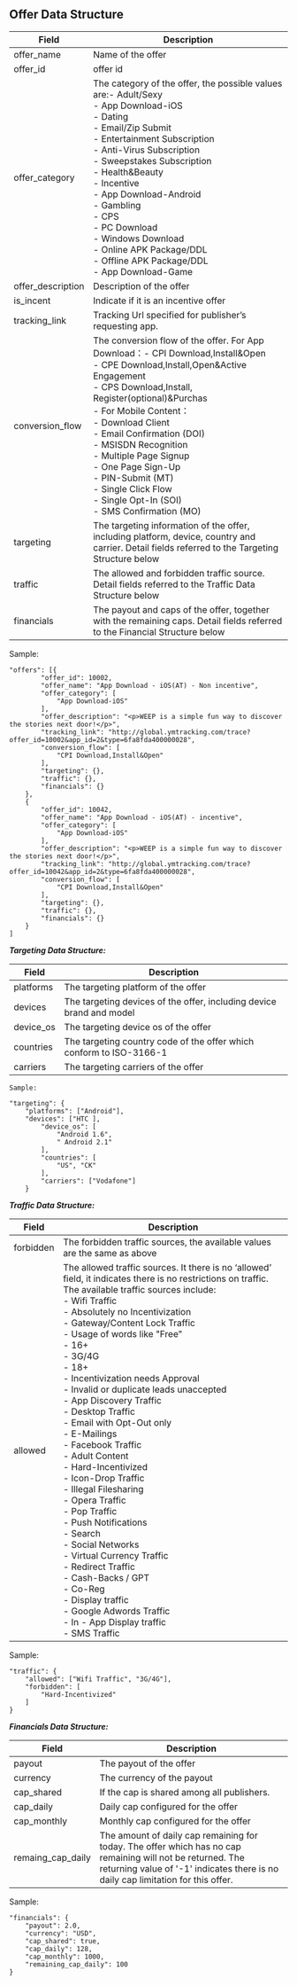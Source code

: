 ## Offer Data Structure


Field|Description
--|--
offer_name|Name of the offer
offer_id|offer id
offer_category|The category of the offer, the possible values are:- Adult/Sexy<br>- App Download-iOS<br>- Dating<br>- Email/Zip Submit<br>- Entertainment Subscription<br>- Anti-Virus Subscription<br>- Sweepstakes Subscription<br>- Health&Beauty<br>- Incentive<br>- App Download-Android<br>- Gambling<br>- CPS<br>- PC Download<br>- Windows Download<br>- Online APK Package/DDL<br>- Offline APK Package/DDL<br>- App Download-Game
offer_description|Description of the offer
is_incent|Indicate if it is an incentive offer
tracking_link|Tracking Url specified for publisher’s requesting app.
conversion_flow|The conversion flow of the offer. For App Download：- CPI Download,Install&Open<br>- CPE Download,Install,Open&Active Engagement<br>- CPS Download,Install, Register(optional)&Purchas<br>- For Mobile Content：<br>- Download Client <br>- Email Confirmation (DOI) <br>- MSISDN Recognition <br>- Multiple Page Signup <br>- One Page Sign-Up <br>- PIN-Submit (MT) <br>- Single Click Flow <br>- Single Opt-In (SOI) <br>- SMS Confirmation (MO)
targeting|The targeting information of the offer, including platform, device, country and carrier. Detail fields referred to the Targeting Structure below
traffic|The allowed and forbidden traffic source. Detail fields referred to the Traffic Data Structure below
financials|The payout and caps of the offer, together with the remaining caps. Detail fields referred to the Financial Structure below

Sample:
```
"offers": [{
        "offer_id": 10002,
        "offer_name": "App Download - iOS(AT) - Non incentive",
        "offer_category": [
            "App Download-iOS"
        ],
        "offer_description": "<p>WEEP is a simple fun way to discover the stories next door!</p>",
        "tracking_link": "http://global.ymtracking.com/trace?offer_id=10002&app_id=2&type=6fa8fda400000028",
        "conversion_flow": [
            "CPI Download,Install&Open"
        ],
        "targeting": {},
        "traffic": {},
        "financials": {}
    },
    {
        "offer_id": 10042,
        "offer_name": "App Download - iOS(AT) - incentive",
        "offer_category": [
            "App Download-iOS"
        ],
        "offer_description": "<p>WEEP is a simple fun way to discover the stories next door!</p>",
        "tracking_link": "http://global.ymtracking.com/trace?offer_id=10042&app_id=2&type=6fa8fda400000028",
        "conversion_flow": [
            "CPI Download,Install&Open"
        ],
        "targeting": {},
        "traffic": {},
        "financials": {}
    }
]
```

***Targeting Data Structure:***

Field|Description
--|--
platforms|The targeting platform of the offer
devices|The targeting devices of the offer, including device brand and model
device_os|The targeting device os of the offer
countries|The targeting country code of the offer which conform to ISO-3166-1
carriers|The targeting carriers of the offer
```
Sample:

"targeting": {
    "platforms": ["Android"],
    "devices": ["HTC ],
        "device_os": [
            "Android 1.6",
            " Android 2.1"
        ],
        "countries": [
            "US", "CK"
        ],
        "carriers": ["Vodafone"]
    }
```

***Traffic Data Structure:***

Field|Description
--|--
forbidden|The forbidden traffic sources, the available values are the same as above
allowed|The allowed traffic sources. It there is no ‘allowed’ field, it indicates there is no restrictions on traffic.<br>The available traffic sources include:<br>- Wifi Traffic<br>- Absolutely no Incentivization<br>- Gateway/Content Lock Traffic<br>- Usage of words like "Free"<br>- 16+<br>- 3G/4G<br>- 18+<br>- Incentivization needs Approval<br>- Invalid or duplicate leads unaccepted<br>- App Discovery Traffic<br>- Desktop Traffic<br>- Email with Opt-Out only<br>- E-Mailings<br>- Facebook Traffic<br>- Adult Content<br>- Hard-Incentivized<br>- Icon-Drop Traffic<br>- Illegal Filesharing<br>- Opera Traffic<br>- Pop Traffic<br>- Push Notifications<br>- Search<br>- Social Networks<br>- Virtual Currency Traffic<br>- Redirect Traffic<br>- Cash-Backs / GPT<br>- Co-Reg<br>- Display traffic<br>- Google Adwords Traffic<br>- In - App Display traffic<br>- SMS Traffic

Sample:
```
"traffic": {
    "allowed": ["Wifi Traffic", "3G/4G"],
    "forbidden": [
        "Hard-Incentivized"
    ]
}
```

***Financials Data Structure:***

Field|Description
--|--
payout|The payout of the offer
currency|The currency of the payout
cap_shared|If the cap is shared among all publishers.
cap_daily|Daily cap configured for the offer
cap_monthly|Monthly cap configured for the offer
remaing_cap_daily|The amount of daily cap remaining for today. The offer which has no cap remaining will not be returned. The returning value of '-1' indicates there is no daily cap limitation for this offer.

Sample:
```
"financials": {
    "payout": 2.0,
    "currency": "USD",
    "cap_shared": true,
    "cap_daily": 128,
    "cap_monthly": 1000,
    "remaining_cap_daily": 100
}
```